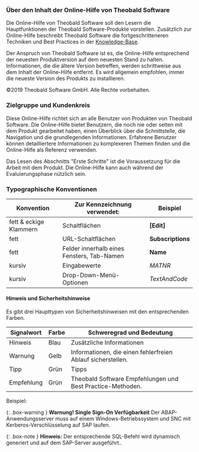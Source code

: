 ### Über den Inhalt der Online-Hilfe von Theobald Software
Die Online-Hilfe von Theobald Software soll den Lesern die Hauptfunktionen der Theobald Software-Produkte vorstellen.
Zusätzlich zur Online-Hilfe beschreibt Theobald Software die fortgeschritteneren Techniken und Best Practices in der [Knowledge-Base](https://kb.theobald-software.com/).

Der Anspruch von Theobald Software ist es, die Online-Hilfe entsprechend der neuesten Produktversion auf dem neuesten Stand zu halten. Informationen, die die ältere Version betreffen, werden schrittweise aus dem Inhalt der Online-Hilfe entfernt.  Es wird allgemein empfohlen, immer die neueste Version des Produkts zu installieren.

©2019 Theobald Software GmbH. Alle Rechte vorbehalten.

### Zielgruppe und Kundenkreis
Diese Online-Hilfe richtet sich an alle Benutzer von Produkten von Theobald Software. Die Online-Hilfe bietet Benutzern, die noch nie oder selten mit dem Produkt gearbeitet haben, einen Überblick über die Schnittstelle, die Navigation und die grundlegenden Informationen. 
Erfahrene Benutzer können detailliertere Informationen zu komplexeren Themen finden und die Online-Hilfe als Referenz verwenden.

Das Lesen des Abschnitts "Erste Schritte" ist die Voraussetzung für die Arbeit mit dem Produkt. 
Die Online-Hilfe kann auch während der Evaluierungsphase nützlich sein. 

### Typographische Konventionen

Konvention |Zur Kennzeichnung verwendet: |Beispiel
------------ | ------------- | ---------
fett & eckige Klammern |Schaltflächen |**[Edit]** 
fett |URL-Schaltflächen|**Subscriptions**
fett |Felder innerhalb eines Fensters, Tab-Namen |**Name** 
kursiv |Eingabewerte| *MATNR*
kursiv |Drop-Down-Menü-Optionen| *TextAndCode*
 

#### Hinweis und Sicherheitshinweise

Es gibt drei Haupttypen von Sicherheitshinweisen mit den entsprechenden Farben.

Signalwort| Farbe | Schweregrad und Bedeutung
------------ | ------------- | ---------
Hinweis |Blau  | Zusätzliche Informationen
Warnung | Gelb | Informationen, die einen fehlerfreien Ablauf sicherstellen.
Tipp| Grün | Tipps
Empfehlung | Grün | Theobald Software Empfehlungen und Best Practice-Methoden.

Beispiel:

{: .box-warning } 
**Warnung! Single Sign-On Verfügbarkeit**
Der ABAP-Anwendungsserver muss auf einem Windows-Betriebssystem und SNC mit Kerberos-Verschlüsselung auf SAP laufen.


 {: .box-note }
**Hinweis:** Der entsprechende SQL-Befehl wird dynamisch generiert und auf dem SAP-Server ausgeführt..

